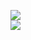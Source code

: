 [![](https://img.shields.io/badge/Made%20With-Github%20Spray-lightgrey.svg?style=for-the-badge&logo=github)](https://github.com/Annihil/github-spray#29616)  
[![](https://i.imgur.com/2DrTn0Z.gif)](https://github.com/Annihil/github-spray)